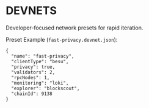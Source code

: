 # DEVNETS

Developer-focused network presets for rapid iteration.

Preset Example (`fast-privacy.devnet.json`):
```jsonc
{
  "name": "fast-privacy",
  "clientType": "besu",
  "privacy": true,
  "validators": 2,
  "rpcNodes": 1,
  "monitoring": "loki",
  "explorer": "blockscout",
  "chainId": 9138
}
```
